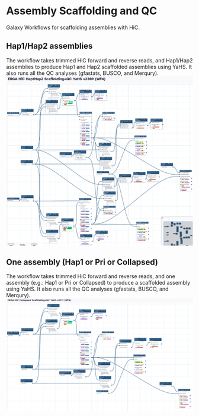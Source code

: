# Assembly Scaffolding and QC
Galaxy Workflows for scaffolding assemblies with HiC.

## Hap1/Hap2 assemblies
The workflow takes trimmed HiC forward and reverse reads, and Hap1/Hap2 assemblies to produce Hap1 and Hap2 scaffolded assemblies using YaHS. It also runs all the QC analyses (gfastats, BUSCO, and Merqury).
![ScafHap1Hap2](pics/Scaf_yahs_h1h2_2309.png)

## One assembly (Hap1 or Pri or Collapsed)
The workflow takes trimmed HiC forward and reverse reads, and one assembly (e.g.: Hap1 or Pri or Collapsed) to produce a scaffolded assembly using YaHS. It also runs all the QC analyses (gfastats, BUSCO, and Merqury).
![ScafHap1Hap2](pics/Scaf_yahs_pri_2311.png)
